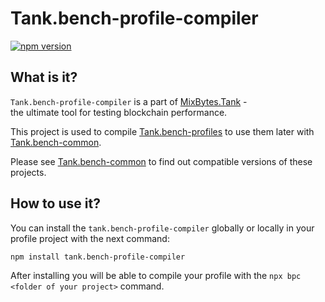 # Tank.bench-profile-compiler
[![npm version](https://badge.fury.io/js/tank.bench-profile-compiler.svg)](https://www.npmjs.com/package/tank.bench-profile-compiler)  
  
## What is it?  

`Tank.bench-profile-compiler` is a part of [MixBytes.Tank](https://github.com/mixbytes/tank) -   
the ultimate tool for testing blockchain performance. 
  
This project is used to compile [Tank.bench-profiles](https://github.com/mixbytes/tank.bench-profile) to use them later with [Tank.bench-common](https://github.com/mixbytes/tank.bench-common).

Please see [Tank.bench-common](https://github.com/mixbytes/tank.bench-common) to find out compatible versions of these projects.


## How to use it?  

You can install the `tank.bench-profile-compiler` globally or locally in your profile project with the next command:

```shell script
npm install tank.bench-profile-compiler
```

After installing you will be able to compile your profile with the `npx bpc <folder of your project>` command.
